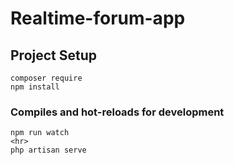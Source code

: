 # Realtime-forum-app

## Project Setup
```
composer require
npm install
```

### Compiles and hot-reloads for development
```
npm run watch
<hr>
php artisan serve
```
